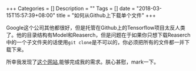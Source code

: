 +++
Categories = []
Description = ""
Tags = []
date = "2018-03-15T15:57:39+08:00"
title = "如何从Github上下载单个文件"
+++

Google这个公司其他都很好，但是托管在Github上的Tensorflow项目太反人类了。他的目录结构有Model和Reaserch，但是问题在于如果你只想下载Reaserch中的一个子文件夹的话使用```git clone```是不可以的，你必须把所有的文件都一并下载下来。

所幸我发现了[这个网站](https://minhaskamal.github.io/DownGit/#/home),能够完成我的需求。朕心甚慰，mark一下。
